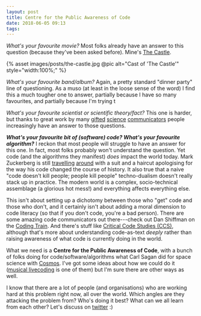 ```yaml
---
layout: post
title: Centre for the Public Awareness of Code
date: 2018-06-05 09:13
tags:
---
```


*What's your favourite movie?* Most folks already have an answer to this
question (because they've been asked before). Mine's [The
Castle](https://www.imdb.com/title/tt0118826/).

{% asset images/posts/the-castle.jpg @pic alt="Cast of 'The Castle'" style="width:100%;" %}

*What's your favourite band/album?* Again, a pretty standard "dinner party" line
of questioning. As a muso (at least in the loose sense of the word) I find this
a much tougher one to answer, partially because I have so many favourites, and
partially because I'm trying t

*What's your favourite scientist or scientific theory/fact?* This one is harder,
but thanks to great work by many
[gifted](https://en.wikipedia.org/wiki/Carl_Sagan) [science](http://drkarl.com/)
[communicators](https://twitter.com/ANU_CPAS) people increasingly have an answer
to those questions.

***What's your favourite bit of (software) code? What's your favourite
algorithm?*** I reckon that most people will struggle to have an answer for this
one. In fact, most folks probably won't understand the question. Yet code (and
the algorithms they manifest) *does* impact the world today. Mark Zuckerberg is
still
[travelling](https://www.washingtonpost.com/news/the-switch/wp/2018/04/11/zuckerberg-facebook-hearing-congress-house-testimony/)
[around](http://www.latimes.com/business/technology/la-fi-tn-facebook-zuckerberg-europe-20180522-story.html)
with a suit and a haircut apologising for the way his code changed the course of
history. It also true that a naive "code doesn't kill people; people kill
people" techno-dualism doesn't really stack up in practice. The modern world is
a complex, socio-technical assemblage (a glorious hot mess!) and everything
affects everything else.

This isn't about setting up a dichotomy between those who "get" code and those
who don't, and it certainly isn't about adding a moral dimension to code
literacy (so that if you don't code, you're a bad person). There are some
amazing code communicators out there---check out Dan Shiffman on the [Coding
Train](http://thecodingtrain.com/). And there's stuff like [Critical Code
Studies
(CCS)](http://www.electronicbookreview.com/thread/electropoetics/codology),
although that's more about understanding code-as-text *deeply* rather than
raising awareness of what code is currently doing in the world.

What we need is a **Centre for the Public Awareness of Code**, with a bunch of
folks doing for code/software/algorithms what Carl Sagan did for space science
with [Cosmos](https://en.wikipedia.org/wiki/Cosmos:_A_Personal_Voyage). I've got
some ideas about how we could do it ([musical
livecoding](https://vimeo.com/269115310) is one of them) but I'm sure there are
other ways as well.

I know that there are a lot of people (and organisations) who are working hard
at this problem right now, all over the world. Which angles are they attacking
the problem from? Who's doing it best? What can we all learn from each other?
Let's discuss on [twitter](https://twitter.com/benswift) :)
